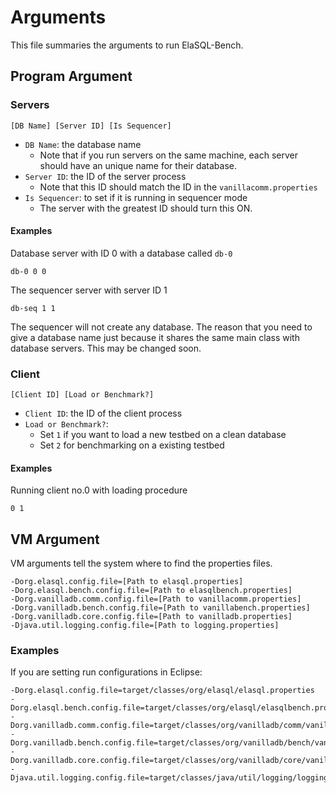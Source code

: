 # Arguments

This file summaries the arguments to run ElaSQL-Bench.

## Program Argument

### Servers

```
[DB Name] [Server ID] [Is Sequencer]
```

- `DB Name`: the database name
  - Note that if you run servers on the same machine, each server should have an unique name for their database.
- `Server ID`: the ID of the server process
  - Note that this ID should match the ID in the `vanillacomm.properties`
- `Is Sequencer`: to set if it is running in sequencer mode
  - The server with the greatest ID should turn this ON.

#### Examples

Database server with ID 0 with a database called `db-0`

```
db-0 0 0
```

The sequencer server with server ID 1

```
db-seq 1 1
```

The sequencer will not create any database. The reason that you need to give a database name just because it shares the same main class with database servers. This may be changed soon.

### Client

```
[Client ID] [Load or Benchmark?]
```

- `Client ID`: the ID of the client process
- `Load or Benchmark?`:
  - Set `1` if you want to load a new testbed on a clean database
  - Set `2` for benchmarking on a existing testbed

#### Examples

Running client no.0 with loading procedure

```
0 1
```

## VM Argument

VM arguments tell the system where to find the properties files.

```
-Dorg.elasql.config.file=[Path to elasql.properties]
-Dorg.elasql.bench.config.file=[Path to elasqlbench.properties]
-Dorg.vanilladb.comm.config.file=[Path to vanillacomm.properties]
-Dorg.vanilladb.bench.config.file=[Path to vanillabench.properties]
-Dorg.vanilladb.core.config.file=[Path to vanilladb.properties]
-Djava.util.logging.config.file=[Path to logging.properties]
```

### Examples

If you are setting run configurations in Eclipse:

```
-Dorg.elasql.config.file=target/classes/org/elasql/elasql.properties
-Dorg.elasql.bench.config.file=target/classes/org/elasql/elasqlbench.properties 
-Dorg.vanilladb.comm.config.file=target/classes/org/vanilladb/comm/vanillacomm.properties 
-Dorg.vanilladb.bench.config.file=target/classes/org/vanilladb/bench/vanillabench.properties 
-Dorg.vanilladb.core.config.file=target/classes/org/vanilladb/core/vanilladb.properties 
-Djava.util.logging.config.file=target/classes/java/util/logging/logging.properties
```

